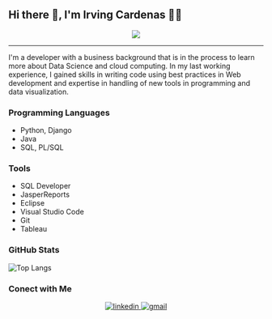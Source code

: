 ## Hi there 👋, I'm Irving Cardenas 👨‍💻 

<div align="center">
<img src="https://github.com/fraing31/fraing31/assets/59494271/2b489ef6-ef9a-4fd4-819e-be3c17b9fcf1">
</div>

---

<p>I'm a developer with a business background that is in the process to learn more about Data Science and cloud computing. In my last working experience, I gained skills in writing code using best practices in Web development and expertise in handling of new tools in programming and data visualization.</p>

### Programming Languages
* Python, Django
* Java
* SQL, PL/SQL

### Tools
* SQL Developer
* JasperReports
* Eclipse
* Visual Studio Code
* Git
* Tableau

### GitHub Stats

![Top Langs](https://github-readme-stats.vercel.app/api/top-langs/?username=fraing31&theme=outrun&layout=compact)

### Conect with Me

<div align="center">
  <a href="https://www.linkedin.com/in/irvingcardenas/">
    <img alt="linkedin" src="https://user-images.githubusercontent.com/59494271/275633839-efdd909e-6be3-4f9b-ba7e-0e5370fb5565.png">
  </a> 
  <a href="mailto:cisco120988@gmail.com">
    <img alt="gmail" src="https://user-images.githubusercontent.com/59494271/275638625-4908a035-c6ac-4dd8-b32a-285d0e36e82f.png"> 
  </a>
  
</div>

